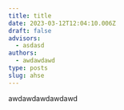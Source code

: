 ```yaml
---
title: title
date: 2023-03-12T12:04:10.006Z
draft: false
advisors:
  - asdasd
authors:
  - awdawdawd
type: posts
slug: ahse
---
```

a﻿wdawdawdawdawd
